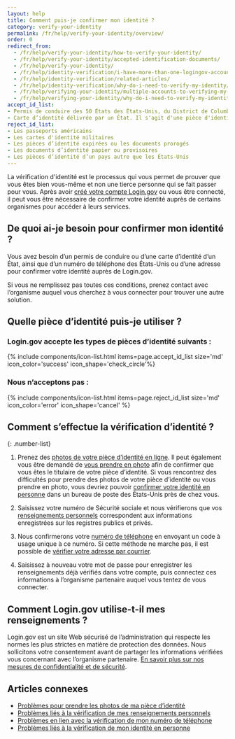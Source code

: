 ```yaml
---
layout: help
title: Comment puis-je confirmer mon identité ?
category: verify-your-identity
permalink: /fr/help/verify-your-identity/overview/
order: 0
redirect_from:
  - /fr/help/verify-your-identity/how-to-verify-your-identity/
  - /fr/help/verify-your-identity/accepted-identification-documents/
  - /fr/help/verify-your-identity/
  - /fr/help/identity-verification/i-have-more-than-one-logingov-account-can-I-verify-my-identity-for-all-of-them/
  - /fr/help/identity-verification/related-articles/
  - /fr/help/identity-verification/why-do-i-need-to-verify-my-identity/
  - /fr/help/verifying-your-identity/multiple-accounts-to-verifying-my-identity-for/
  - /fr/help/verifying-your-identity/why-do-i-need-to-verify-my-identity/
accept_id_list:
- Permis de conduire des 50 États des États-Unis, du District de Columbia (D.C.) et d’autres territoires des États-Unis (Guam, îles Vierges des États-Unis, Samoa américaines, îles Mariannes et Porto Rico)
- Carte d’identité délivrée par un État. Il s'agit d'une pièce d'identité délivrée par un État, le District de Columbia (D.C.) ou un territoire américain, qui atteste de l'identité mais n’autorise pas à conduire.
reject_id_list:
- Les passeports américains
- Les cartes d'identité militaires
- Les pièces d’identité expirées ou les documents prorogés
- Les documents d’identité papier ou provisoires
- Les pièces d’identité d’un pays autre que les États-Unis
---
```


La vérification d'identité est le processus qui vous permet de prouver que vous êtes bien vous-même et non une tierce personne qui se fait passer pour vous. Après avoir [créé votre compte Login.gov](/fr/create-an-account/) ou vous être connecté, il peut vous être nécessaire de confirmer votre identité auprès de certains organismes pour accéder à leurs services.

## De quoi ai-je besoin pour confirmer mon identité ?

Vous avez besoin d’un permis de conduire ou d’une carte d’identité d’un État, ainsi que d’un numéro de téléphone des États-Unis ou d’une adresse pour confirmer votre identité auprès de Login.gov.

Si vous ne remplissez pas toutes ces conditions, prenez contact avec l’organisme auquel vous cherchez à vous connecter pour trouver une autre solution.

## Quelle pièce d’identité puis-je utiliser ?

### Login.gov accepte les types de pièces d’identité suivants :

{% include components/icon-list.html items=page.accept_id_list size='md' icon_color='success' icon_shape='check_circle'%}

### Nous n’acceptons pas :

{% include components/icon-list.html items=page.reject_id_list size='md' icon_color='error' icon_shape='cancel' %}

## Comment s’effectue la vérification d’identité ?

{: .number-list}

1. Prenez des [photos de votre pièce d’identité en ligne](/fr/help/verify-your-identity/how-to-take-photos-to-verify-your-identity/). Il peut également vous être demandé de [vous prendre en photo](/fr/help/verify-your-identity/issues-taking-a-photo-of-myself/) afin de confirmer que vous êtes le titulaire de votre pièce d’identité. Si vous rencontrez des difficultés pour prendre des photos de votre pièce d’identité ou vous prendre en photo, vous devriez pouvoir [confirmer votre identité en personne](/fr/help/verify-your-identity/verify-your-identity-in-person/) dans un bureau de poste des États-Unis près de chez vous.

1. Saisissez votre numéro de Sécurité sociale et nous vérifierons que vos [renseignements personnels](/fr/help/verify-your-identity/issues-verifying-my-personal-information/) correspondent aux informations enregistrées sur les registres publics et privés.

1. Nous confirmerons votre [numéro de téléphone](/fr/help/verify-your-identity/phone-number/) en envoyant un code à usage unique à ce numéro. Si cette méthode ne marche pas, il est possible de [vérifier votre adresse par courrier](/fr/help/verify-your-identity/verify-your-address-by-mail/).

1. Saisissez à nouveau votre mot de passe pour enregistrer les renseignements déjà vérifiés dans votre compte, puis connectez ces informations à l’organisme partenaire auquel vous tentez de vous connecter.

## Comment Login.gov utilise-t-il mes renseignements ?

Login.gov est un site Web sécurisé de l’administration qui respecte les normes les plus strictes en matière de protection des données. Nous sollicitons votre consentement avant de partager les informations vérifiées vous concernant avec l’organisme partenaire. [En savoir plus sur nos mesures de confidentialité et de sécurité](/fr/policy/).

## Articles connexes

* [Problèmes pour prendre les photos de ma pièce d’identité](/fr/help/verify-your-identity/how-to-take-photos-to-verify-your-identity/)
* [Problèmes liés à la vérification de mes renseignements personnels](/fr/help/verify-your-identity/issues-verifying-my-personal-information/)
* [Problèmes en lien avec la vérification de mon numéro de téléphone](/fr/help/verify-your-identity/phone-number/)
* [Problèmes liés à la vérification de mon identité en personne](/fr/help/verify-your-identity/verify-your-identity-in-person/)
